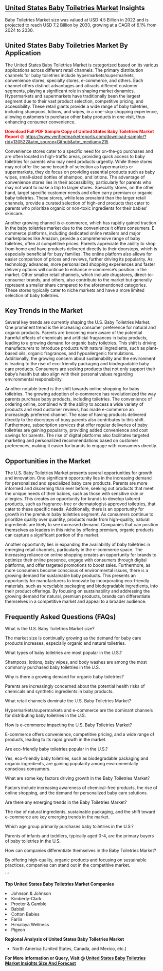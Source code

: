 <h2><a href="https://www.verifiedmarketreports.com/download-sample/?rid=130522&amp;utm_source=Github&amp;utm_medium=215" target="_blank">United States Baby Toiletries Market</a> Insights</h2><p>Baby Toiletries Market size was valued at USD 4.5 Billion in 2022 and is projected to reach USD 7.2 Billion by 2030, growing at a CAGR of 6.1% from 2024 to 2030.</p><p><h2>United States Baby Toiletries Market By Application</h2><p>The United States Baby Toiletries Market is categorized based on its various applications across different retail channels. The primary distribution channels for baby toiletries include hypermarkets/supermarkets, convenience stores, specialty stores, e-commerce, and others. Each channel offers distinct advantages and attracts different customer segments, playing a significant role in shaping market dynamics. Hypermarkets and supermarkets have traditionally been the largest segment due to their vast product selection, competitive pricing, and accessibility. These retail giants provide a wide range of baby toiletries, including shampoos, lotions, and wipes, in a one-stop shopping experience, allowing customers to purchase other baby products in one visit, thus enhancing consumer convenience. <p><span class=""><span style="color: #ff0000;"><strong>Download Full PDF Sample Copy of United States Baby Toiletries Market Report</strong> @ </span><a href="https://www.verifiedmarketreports.com/download-sample/?rid=130522&amp;utm_source=Github&amp;utm_medium=215" target="_blank">https://www.verifiedmarketreports.com/download-sample/?rid=130522&amp;utm_source=Github&amp;utm_medium=215</a></span></p><p>Convenience stores cater to a specific need for on-the-go purchases and are often located in high-traffic areas, providing quick access to baby toiletries for parents who may need products urgently. While these stores may not offer the same breadth of selection as hypermarkets or supermarkets, they do focus on providing essential products such as baby wipes, small-sized bottles of shampoo, and lotions. The advantage of convenience stores lies in their accessibility, particularly for parents who may not want to make a trip to larger stores. Specialty stores, on the other hand, target specific customer needs and often carry premium or organic baby toiletries. These stores, while less prevalent than the larger retail channels, provide a curated selection of high-end products that cater to parents who prioritize organic or non-toxic ingredients for their babies’ skincare. <p>Another growing channel is e-commerce, which has rapidly gained traction in the baby toiletries market due to the convenience it offers consumers. E-commerce platforms, including dedicated online retailers and major marketplaces like Amazon, provide a comprehensive range of baby toiletries, often at competitive prices. Parents appreciate the ability to shop from home and have products delivered directly to their doorsteps, which is especially beneficial for busy families. The online platform also allows for easier comparison of prices and reviews, further driving its popularity. As technology advances, more personalized shopping experiences and faster delivery options will continue to enhance e-commerce’s position in the market. Other smaller retail channels, which include drugstores, direct-to-consumer brands, and others, also contribute to the market but generally represent a smaller share compared to the aforementioned categories. These stores typically cater to niche markets and have a more limited selection of baby toiletries. <h2>Key Trends in the Market</h2><p>Several key trends are currently shaping the U.S. Baby Toiletries Market. One prominent trend is the increasing consumer preference for natural and organic products. Parents are becoming more aware of the potential harmful effects of chemicals and artificial fragrances in baby products, leading to a growing demand for organic baby toiletries. This shift is driving manufacturers to introduce products with natural ingredients, such as plant-based oils, organic fragrances, and hypoallergenic formulations. Additionally, the growing concern about sustainability and the environment is leading to the rise of eco-friendly packaging and biodegradable baby care products. Consumers are seeking products that not only support their baby’s health but also align with their personal values regarding environmental responsibility. <p>Another notable trend is the shift towards online shopping for baby toiletries. The growing adoption of e-commerce has revolutionized the way parents purchase baby products, including toiletries. The convenience of ordering online, combined with the ability to access a wide variety of products and read customer reviews, has made e-commerce an increasingly preferred channel. The ease of having products delivered directly to the doorsteps of busy parents also contributes to this shift. Furthermore, subscription services that offer regular deliveries of baby toiletries are gaining popularity, providing added convenience and cost savings for parents. The rise of digital platforms also facilitates targeted marketing and personalized recommendations based on customer preferences, making it easier for brands to engage with consumers directly.<h2>Opportunities in the Market</h2><p>The U.S. Baby Toiletries Market presents several opportunities for growth and innovation. One significant opportunity lies in the increasing demand for personalized and specialized baby care products. Parents are more informed and discerning than ever before, seeking out products that meet the unique needs of their babies, such as those with sensitive skin or allergies. This creates an opportunity for brands to develop tailored products, such as fragrance-free or dermatologist-approved toiletries, that cater to these specific needs. Additionally, there is an opportunity for growth in the premium baby toiletries segment. As consumers continue to prioritize quality over quantity, products made from high-quality, natural ingredients are likely to see increased demand. Companies that can position themselves as leaders in this niche by offering premium, organic products can capture a significant portion of the market.<p>Another opportunity lies in expanding the availability of baby toiletries in emerging retail channels, particularly in the e-commerce space. The increasing reliance on online shopping creates an opportunity for brands to optimize their online presence, engage with consumers through digital platforms, and offer targeted promotions to boost sales. Furthermore, as more consumers become conscious of environmental issues, there is a growing demand for sustainable baby products. This presents an opportunity for manufacturers to innovate by incorporating eco-friendly materials, such as recyclable packaging and biodegradable ingredients, into their product offerings. By focusing on sustainability and addressing the growing demand for natural, premium products, brands can differentiate themselves in a competitive market and appeal to a broader audience.<h2>Frequently Asked Questions (FAQs)</h2><p>What is the U.S. Baby Toiletries Market size?</p><p>The market size is continually growing as the demand for baby care products increases, especially organic and natural toiletries. </p><p>What types of baby toiletries are most popular in the U.S.?</p><p>Shampoos, lotions, baby wipes, and body washes are among the most commonly purchased baby toiletries in the U.S.</p><p>Why is there a growing demand for organic baby toiletries?</p><p>Parents are increasingly concerned about the potential health risks of chemicals and synthetic ingredients in baby products.</p><p>What retail channels dominate the U.S. Baby Toiletries Market?</p><p>Hypermarkets/supermarkets and e-commerce are the dominant channels for distributing baby toiletries in the U.S.</p><p>How is e-commerce impacting the U.S. Baby Toiletries Market?</p><p>E-commerce offers convenience, competitive pricing, and a wide range of products, leading to its rapid growth in the market.</p><p>Are eco-friendly baby toiletries popular in the U.S.?</p><p>Yes, eco-friendly baby toiletries, such as biodegradable packaging and organic ingredients, are gaining popularity among environmentally conscious consumers.</p><p>What are some key factors driving growth in the Baby Toiletries Market?</p><p>Factors include increasing awareness of chemical-free products, the rise of online shopping, and the demand for personalized baby care solutions.</p><p>Are there any emerging trends in the Baby Toiletries Market?</p><p>The rise of natural ingredients, sustainable packaging, and the shift toward e-commerce are key emerging trends in the market.</p><p>Which age group primarily purchases baby toiletries in the U.S.?</p><p>Parents of infants and toddlers, typically aged 0-4, are the primary buyers of baby toiletries in the U.S.</p><p>How can companies differentiate themselves in the Baby Toiletries Market?</p><p>By offering high-quality, organic products and focusing on sustainable practices, companies can stand out in the competitive market.</p>```</p><p><strong>Top United States Baby Toiletries Market Companies</strong></p><div data-test-id=""><p><li>Johnson & Johnson</li><li> Kimberly-Clark</li><li> Procter & Gamble</li><li> Babisil</li><li> Cotton Babies</li><li> Farlin</li><li> Himalaya Wellness</li><li> Pigeon</li></p><div><strong>Regional Analysis of&nbsp;United States Baby Toiletries Market</strong></div><ul><li dir="ltr"><p dir="ltr">North America&nbsp;(United States, Canada, and Mexico, etc.)</p></li></ul><p><strong>For More Information or Query, Visit @&nbsp;</strong><strong><a href="https://www.verifiedmarketreports.com/product/global-baby-toiletries-market-report-2019-competitive-landscape-trends-and-opportunities/?utm_source=Github&amp;utm_medium=215" target="_blank">United States Baby Toiletries Market Insights Size And Forecast</a></strong></p></div>
